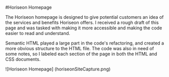 #Horiseon Homepage

The Horiseon homepage is designed to give potential customers an idea of the services and benefits Horiseon offers. I received a rough draft of this page and was tasked with making it more accessible and making the code easier to read and understand.

Semantic HTML played a large part in the code's refactoring, and created a more obvious structure to the HTML file. The code was also in need of some notes, so I labeled each section of the page in both the HTML and CSS documents.

![Horiseon Homepage]
(horiseonSiteCapture.png)